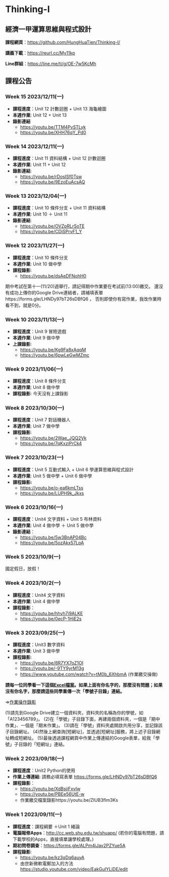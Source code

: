 # Thinking-I

## 經濟一甲運算思維與程式設計

**課程網頁**：https://github.com/HungHuaTien/Thinking-I/

**講義下載**：https://reurl.cc/My11kp

**Line群組**：https://line.me/ti/g/OE-7w5KcMh


## 課程公告

### Week 15  2023/12/11(一)

- **課程進度**：Unit 12 計數迴圈 + Unit 13 海龜繪圖
- **本週作業**: Unit 12 + Unit 13
- **錄影連結**
  - https://youtu.be/TTM4PvSTLyk
  - https://youtu.be/XHH76qY_Pd0

### Week 14  2023/12/11(一)

- **課程進度**：Unit 11 資料結構 + Unit 12 計數迴圈
- **本週作業**: Unit 11 + Unit 12
- **錄影連結**:
  -  https://youtu.be/rDosISf0Tsw
  -  https://youtu.be/9EzoEuAcsAQ


### Week 13 2023/12/04(一)

- **課程進度**：Unit 10 條件分支 + Unit 11 資料結構
- **本週作業**: Unit 10 ＋ Unit 11
- **錄影連結**:
  - https://youtu.be/OVZpRLrSoTE
  - https://youtu.be/CDiSPrvF1_Y 


### Week 12 2023/11/27(一)

- **課程進度**：Unit 10 條件分支
- **本週作業**: Unit 10 做中學
- **課程錄影**:
  - https://youtu.be/dsAeDFNohH0

期中考試在第十一(11/20)週舉行，請記得期中作業要在考試前(13:00)繳交。
還沒有成功上傳你的Google Drive連結者，請補填表單https://forms.gle/LHNDy97bT26sDBfQ6 ， 否則即使你有寫作業，我改作業時看不到，就是0分。

### Week 10 2023/11/13(一)

- **課程進度**：Unit 9 冒險遊戲
- **本週作業**: Unit 9 做中學
- **上課錄影**:
  - https://youtu.be/Kg9Fa8xAqqM
  - https://youtu.be/6pwLeGwMZmc

### Week 9 2023/11/06(一)

- **課程進度**：Unit 8 條件分支
- **本週作業**: Unit 8 做中學
- **課程錄影**: 今天沒有上課錄影
  
### Week 8 2023/10/30(一)

- **課程進度**：Unit 7 對話機器人 
- **本週作業**: Unit 7 做中學
- **課程錄影**:
  - https://youtu.be/2Wae_JQQ2Vk
  - https://youtu.be/7qKxziPrCk4

### Week 7 2023/10/23(一)
- **課程進度**：Unit 5 互動式輸入 + Unit 6 學運算思維與程式設計 
- **本週作業**: Unit 5 做中學 + Unit 6 做中學
- **課程錄影:**
  - https://youtu.be/o-ea6kmLTss
  - https://youtu.be/LUPH9k_Jkxs


### Week 6 2023/10/16(一)
- **課程進度**：Unit4 文字資料 + Unit 5 布林資料 
- **本週作業**: Unit 4 做中學 ＋ Unit 5 做中學
- **錄影連結**：
  -  https://youtu.be/5w3BnAP04Bc
  -  https://youtu.be/5ozAkx57LpA

### Week 5 2023/10/9(一)
國定假日，放假！

### Week 4 2023/10/2(一)
- **課程進度**：Unit4 文字資料
- **本週作業**: Unit 4 做中學
- **課程錄影**：
  - https://youtu.be/hhyh7i9ALKE
  - https://youtu.be/0ecP-1HiE2s

### Week 3 2023/09/25(一)
- **課程進度**：Unit3 數字資料
- **本週作業**: Unit 3 做中學
- **課程錄影**:
  - https://youtu.be/8R7YX7oZ1OI
  - https://youtu.be/-9TY9yrM13g
  - https://www.youtube.com/watch?v=tM0b_6XhbmA (作業繳交操做)

**請每一位同學看一下這個[Excel檔案](https://reurl.cc/DoZYQQ)。如果上面有你名字的，那麼沒有問題；如果沒有你名字，那麼請這些同學重傳一次「學號子目錄」連結。**

=>[作業操作錄影](https://youtu.be/ZIUB3fIm3Ks)

(1)請先到Google Drive建立一個資料夾，資料夾的名稱為你的學號，如「A123456789」。
(2)在「學號」子目錄下面，再建兩個資料夾，一個是「期中作業」、一個是「期末作業」。
(3)請在「學號」資料夾處開啟共用分享，並記錄該子目錄網址。
(4)然後上網查詢[短網址]，並透過[短網址]服務，將上述子目錄網址轉成短網址。
(5)最後透過課程網頁中作業上傳連結的Google表單，給我「學號」子目錄的「短網址」連結。

### Week 2 2023/09/18(一)
- **課程進度**：Unit2 Python的使用
- **作業上傳連結**: 請務必填寫表單 https://forms.gle/LHNDy97bT26sDBfQ6
- **課程錄影**：
  -  https://youtu.be/XdBsjiFxvIw
  -  https://youtu.be/PBEe56UtE-w
  -  作業繳交檔案錄影https://youtu.be/ZIUB3fIm3Ks
    
### Week 1 2023/09/11(一)
- **課程進度**：課程綱要 ＋Unit 1 緒論
- **電腦報修Apps**：http://cc.web.shu.edu.tw/shuapp/ (若你的電腦有問題，請下載學校的Apps，直接填單讓學校處理。)
- **期初問卷調查**：https://forms.gle/ALPm4iJav2PZYue5A
- **課程錄影**:
  - https://youtu.be/kz3qDq6auyA
  - 由世新微軟電郵加入的方法   https://studio.youtube.com/video/EakGuIYLjDE/edit

